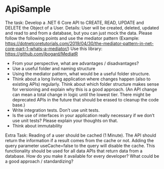 # ApiSample
The task: Develop a .NET 6 Core API to CREATE, READ, UPDATE and DELETE the Object of a User.
Details:
User will be created, deleted, updated and read to and from a database, but you can just mock the data.
Please follow the following points and use the mediator pattern
(Example: https://dotnetcoretutorials.com/2019/04/30/the-mediator-pattern-in-net-core-part-1-whats-a-mediator/)
Use this library: https://github.com/jbogard/MediatR

-	From your perspective, what are advantages / disadvantages?
-	Use a useful folder and naming structure
-	Using the mediator pattern, what would be a useful folder structure.
-	Think about a long living application where changes happen (also to existing APIs) regularly. Think about which folder structure makes sense for versioning and explain why this is a good approach.
(An API change can mean a total change in logic until the lowest tier. There might be deprecated APIs in the future that should be erased to cleanup the code base.)
-	Write integration tests. Don’t use unit tests.
-	Is the use of interfaces in your application really necessary if we don’t use unit tests? Please explain your thoughts on that.
-	Think about immutability

Extra Task: Reading of a user should be cached (1 Minute). The API should return the information if a result comes from the cache or not. Adding the query parameter useCache=false to the query will disable the cache.
This functionality should be used for all data APIs that return data from a database. How do you make it available for every developer? What could be a good approach / standardizing?
